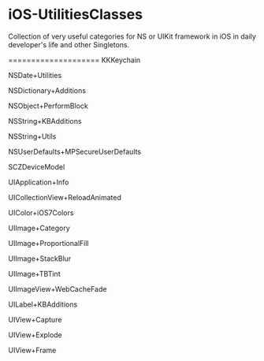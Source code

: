 iOS-UtilitiesClasses
====================

Collection of very useful categories for NS or UIKit framework in iOS in daily developer's life and other Singletons.

====================
KKKeychain

NSDate+Utilities

NSDictionary+Additions

NSObject+PerformBlock

NSString+KBAdditions

NSString+Utils

NSUserDefaults+MPSecureUserDefaults

SCZDeviceModel

UIApplication+Info

UICollectionView+ReloadAnimated

UIColor+iOS7Colors

UIImage+Category

UIImage+ProportionalFill

UIImage+StackBlur

UIImage+TBTint

UIImageView+WebCacheFade

UILabel+KBAdditions

UIView+Capture

UIView+Explode

UIView+Frame

